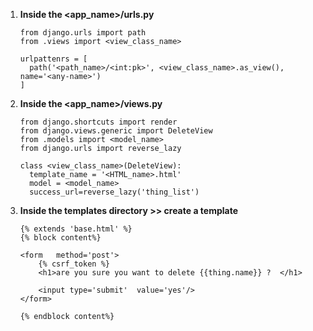 1. **Inside the <app_name>/urls.py**
    ```
    from django.urls import path
    from .views import <view_class_name>

    urlpattenrs = [
      path('<path_name>/<int:pk>', <view_class_name>.as_view(), name='<any-name>')
    ]
   ```
 2. **Inside the <app_name>/views.py**
    ```
    from django.shortcuts import render
    from django.views.generic import DeleteView
    from .models import <model_name>
    from django.urls import reverse_lazy

    class <view_class_name>(DeleteView):
      template_name = '<HTML_name>.html'
      model = <model_name>
      success_url=reverse_lazy('thing_list')
    ```
3. **Inside the templates directory >> create a template**    
    ```
    {% extends 'base.html' %}
    {% block content%}

    <form   method='post'>
        {% csrf_token %}
        <h1>are you sure you want to delete {{thing.name}} ?  </h1>

        <input type='submit'  value='yes'/>
    </form>    

    {% endblock content%}
    ``` 
